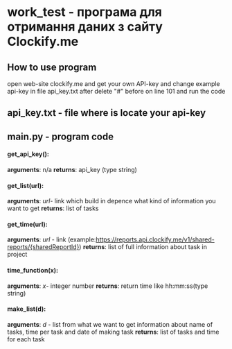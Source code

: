 # work_test - програма для отримання даних з сайту Clockify.me
## How to use program
open web-site clockify.me and get your own API-key and change example api-key in file api_key.txt
after delete "#" before on line 101 and run the code
## api_key.txt - file where is locate your api-key
## main.py - program code
#### get_api_key():
**arguments**: 
n/a
**returns**:
api_key (type string)

#### get_list(url):
**arguments**:
*url*- link which build in depence what kind of information you want to get
**returns**:
list of tasks
#### get_time(url):
**arguments**:
*url* - link (example:https://reports.api.clockify.me/v1/shared-reports/{sharedReportId})
**returns**:
list of full information about task in project

#### time_function(x):
**arguments**:
*x*- integer number
**returns**:
return time like hh:mm:ss(type string)

#### make_list(d):
**arguments**:
*d* - list from what we want to get information about name of tasks, time per task and date of making task
**returns**:
list of tasks and time for each task

